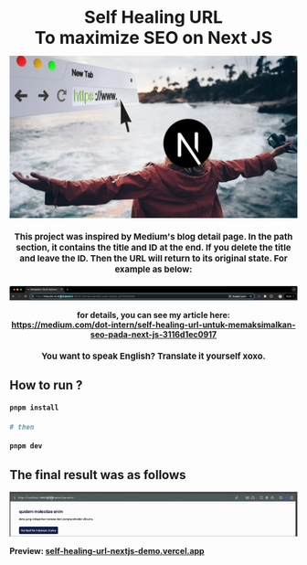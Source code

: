 <h1 align="center" style="font-size: 30px;margin:0;"><b>Self Healing URL <br /> To maximize SEO on Next JS</br></h1>

![Self-Healing URL Example](./public/banner.webp)

<p align="center" style="font-size: 15px;margin:20px 0;">This project was inspired by Medium's blog detail page. In the path section, it contains the title and ID at the end. If you delete the title and leave the ID. Then the URL will return to its original state. For example as below:
</p>

![Self-Healing URL Example](./public/example-dot-medium.gif)

<p align="center">for details, you can see my article here: <br> <a href="https://medium.com/dot-intern/self-healing-url-untuk-memaksimalkan-seo-pada-next-js-3116d1ec0917">https://medium.com/dot-intern/self-healing-url-untuk-memaksimalkan-seo-pada-next-js-3116d1ec0917</a></p>

<p align="center" style="font-size: 15px;margin:20px 0;">You want to speak English? Translate it yourself xoxo.</p>

## How to run ?

```bash
pnpm install

# then

pnpm dev
```

## The final result was as follows
![Self-Healing URL Example](./public/result.gif)

Preview: <a href="https://self-healing-url-nextjs-demo.vercel.app"> self-healing-url-nextjs-demo.vercel.app</a>
